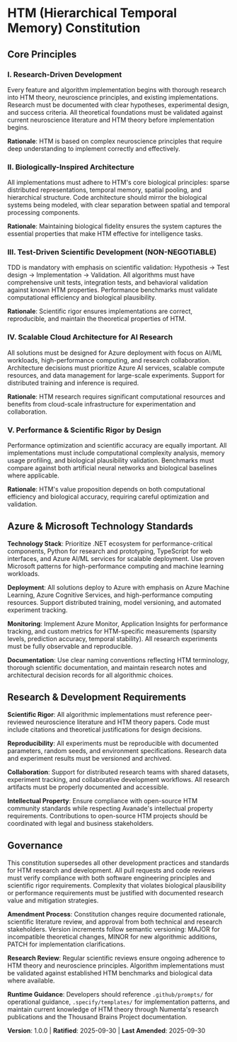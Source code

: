 <!--
Sync Impact Report:
Version change: new → 1.0.0
Modified principles: All principles newly defined for HTM (Hierarchical Temporal Memory)
Added sections: Core Principles, Azure & Microsoft Technology Standards, Research & Development Requirements
Removed sections: None (initial version)
Templates requiring updates:
✅ Updated: .specify/templates/plan-template.md (constitution check section aligns)
✅ Updated: .specify/templates/spec-template.md (requirements align with principles)
✅ Updated: .specify/templates/tasks-template.md (task categorization matches principles)
Follow-up TODOs: None - all placeholders resolved
-->

# HTM (Hierarchical Temporal Memory) Constitution

## Core Principles

### I. Research-Driven Development
Every feature and algorithm implementation begins with thorough research into HTM theory, neuroscience principles, and existing implementations. Research must be documented with clear hypotheses, experimental design, and success criteria. All theoretical foundations must be validated against current neuroscience literature and HTM theory before implementation begins.

**Rationale**: HTM is based on complex neuroscience principles that require deep understanding to implement correctly and effectively.

### II. Biologically-Inspired Architecture
All implementations must adhere to HTM's core biological principles: sparse distributed representations, temporal memory, spatial pooling, and hierarchical structure. Code architecture should mirror the biological systems being modeled, with clear separation between spatial and temporal processing components.

**Rationale**: Maintaining biological fidelity ensures the system captures the essential properties that make HTM effective for intelligence tasks.

### III. Test-Driven Scientific Development (NON-NEGOTIABLE)
TDD is mandatory with emphasis on scientific validation: Hypothesis → Test design → Implementation → Validation. All algorithms must have comprehensive unit tests, integration tests, and behavioral validation against known HTM properties. Performance benchmarks must validate computational efficiency and biological plausibility.

**Rationale**: Scientific rigor ensures implementations are correct, reproducible, and maintain the theoretical properties of HTM.

### IV. Scalable Cloud Architecture for AI Research
All solutions must be designed for Azure deployment with focus on AI/ML workloads, high-performance computing, and research collaboration. Architecture decisions must prioritize Azure AI services, scalable compute resources, and data management for large-scale experiments. Support for distributed training and inference is required.

**Rationale**: HTM research requires significant computational resources and benefits from cloud-scale infrastructure for experimentation and collaboration.

### V. Performance & Scientific Rigor by Design
Performance optimization and scientific accuracy are equally important. All implementations must include computational complexity analysis, memory usage profiling, and biological plausibility validation. Benchmarks must compare against both artificial neural networks and biological baselines where applicable.

**Rationale**: HTM's value proposition depends on both computational efficiency and biological accuracy, requiring careful optimization and validation.

## Azure & Microsoft Technology Standards

**Technology Stack**: Prioritize .NET ecosystem for performance-critical components, Python for research and prototyping, TypeScript for web interfaces, and Azure AI/ML services for scalable deployment. Use proven Microsoft patterns for high-performance computing and machine learning workloads.

**Deployment**: All solutions deploy to Azure with emphasis on Azure Machine Learning, Azure Cognitive Services, and high-performance computing resources. Support distributed training, model versioning, and automated experiment tracking.

**Monitoring**: Implement Azure Monitor, Application Insights for performance tracking, and custom metrics for HTM-specific measurements (sparsity levels, prediction accuracy, temporal stability). All research experiments must be fully observable and reproducible.

**Documentation**: Use clear naming conventions reflecting HTM terminology, thorough scientific documentation, and maintain research notes and architectural decision records for all algorithmic choices.

## Research & Development Requirements

**Scientific Rigor**: All algorithmic implementations must reference peer-reviewed neuroscience literature and HTM theory papers. Code must include citations and theoretical justifications for design decisions.

**Reproducibility**: All experiments must be reproducible with documented parameters, random seeds, and environment specifications. Research data and experiment results must be versioned and archived.

**Collaboration**: Support for distributed research teams with shared datasets, experiment tracking, and collaborative development workflows. All research artifacts must be properly documented and accessible.

**Intellectual Property**: Ensure compliance with open-source HTM community standards while respecting Avanade's intellectual property requirements. Contributions to open-source HTM projects should be coordinated with legal and business stakeholders.

## Governance

This constitution supersedes all other development practices and standards for HTM research and development. All pull requests and code reviews must verify compliance with both software engineering principles and scientific rigor requirements. Complexity that violates biological plausibility or performance requirements must be justified with documented research value and mitigation strategies.

**Amendment Process**: Constitution changes require documented rationale, scientific literature review, and approval from both technical and research stakeholders. Version increments follow semantic versioning: MAJOR for incompatible theoretical changes, MINOR for new algorithmic additions, PATCH for implementation clarifications.

**Research Review**: Regular scientific reviews ensure ongoing adherence to HTM theory and neuroscience principles. Algorithm implementations must be validated against established HTM benchmarks and biological data where available.

**Runtime Guidance**: Developers should reference `.github/prompts/` for operational guidance, `.specify/templates/` for implementation patterns, and maintain current knowledge of HTM theory through Numenta's research publications and the Thousand Brains Project documentation.

**Version**: 1.0.0 | **Ratified**: 2025-09-30 | **Last Amended**: 2025-09-30